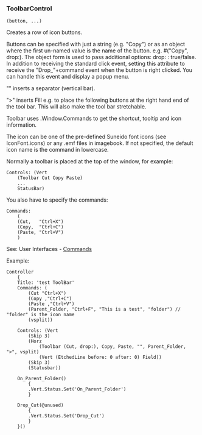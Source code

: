 ### ToolbarControl

``` suneido
(button, ...)
```

Creates a row of icon buttons.

Buttons can be specified with just a string (e.g. "Copy") or as an object where the first un-named value is the name of the button. e.g. #("Copy", drop:). The object form is used to pass additional options:
drop:
: true/false. In addition to receiving the standard click event, setting this attribute to receive the "Drop_"+command event when the button is right clicked. You can handle this event and display a popup menu.

"" inserts a separator (vertical bar).

">" inserts Fill e.g. to place the following buttons at the right hand end of the tool bar. This will also make the tool bar stretchable.

Toolbar uses .Window.Commands to get the shortcut, tooltip and icon information.

The icon can be one of the pre-defined Suneido font icons (see IconFont.icons) or any .emf files in imagebook. If not specified, the default icon name is the command in lowercase.

Normally a toolbar is placed at the top of the window, for example:

``` suneido
Controls: (Vert
    (Toolbar Cut Copy Paste)
    ...
    StatusBar)
```

You also have to specify the commands:

``` suneido
Commands:
    (
    (Cut,   "Ctrl+X")
    (Copy,  "Ctrl+C")
    (Paste, "Ctrl+V")
    )
```

See: User Interfaces - [Commands](<../Commands.md>)

Example:

``` suneido
Controller
    {
    Title: 'test ToolBar'
    Commands: (
        (Cut "Ctrl+X")
        (Copy ,"Ctrl+C")
        (Paste ,"Ctrl+V")
        (Parent_Folder, "Ctrl+F", "This is a test", "folder") // "folder" is the icon name
        (vsplit))

    Controls: (Vert
        (Skip 3)
        (Horz
            (Toolbar (Cut, drop:), Copy, Paste, "", Parent_Folder, ">", vsplit)
            (Vert (EtchedLine before: 0 after: 0) Field))
        (Skip 3)
        (Statusbar))

    On_Parent_Folder()
        {
        .Vert.Status.Set('On_Parent_Folder')
        }

    Drop_Cut(@unused)
        {
        .Vert.Status.Set('Drop_Cut')
        }
    }()
```